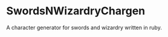 SwordsNWizardryChargen
======================

A character generator for swords and wizardry written in ruby. 
